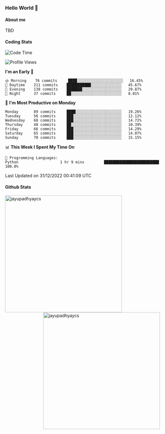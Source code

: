 ### Hello World 👋
#### About me
TBD
#### Coding Stats
<!--START_SECTION:waka-->
![Code Time](http://img.shields.io/badge/Code%20Time-339%20hrs%2046%20mins-blue)

![Profile Views](http://img.shields.io/badge/Profile%20Views-0-blue)

**I'm an Early 🐤** 

```text
🌞 Morning    76 commits     ████░░░░░░░░░░░░░░░░░░░░░   16.45% 
🌆 Daytime    211 commits    ███████████░░░░░░░░░░░░░░   45.67% 
🌃 Evening    138 commits    ███████░░░░░░░░░░░░░░░░░░   29.87% 
🌙 Night      37 commits     ██░░░░░░░░░░░░░░░░░░░░░░░   8.01%

```
📅 **I'm Most Productive on Monday** 

```text
Monday       89 commits     ████░░░░░░░░░░░░░░░░░░░░░   19.26% 
Tuesday      56 commits     ███░░░░░░░░░░░░░░░░░░░░░░   12.12% 
Wednesday    68 commits     ███░░░░░░░░░░░░░░░░░░░░░░   14.72% 
Thursday     48 commits     ██░░░░░░░░░░░░░░░░░░░░░░░   10.39% 
Friday       66 commits     ███░░░░░░░░░░░░░░░░░░░░░░   14.29% 
Saturday     65 commits     ███░░░░░░░░░░░░░░░░░░░░░░   14.07% 
Sunday       70 commits     ███░░░░░░░░░░░░░░░░░░░░░░   15.15%

```


📊 **This Week I Spent My Time On** 

```text
💬 Programming Languages: 
Python                   1 hr 9 mins         █████████████████████████   100.0%

```


 Last Updated on 31/12/2022 00:41:09 UTC
<!--END_SECTION:waka-->
#### Github Stats

<p  ><img align="left" src="https://github-readme-stats.vercel.app/api/top-langs?username=jayupadhyaycs&theme=tokyonight&show_icons=true&locale=en&layout=compact" alt="jayupadhyaycs" width="380px"  /> 
<img align="right" src="https://github-readme-streak-stats.herokuapp.com/?user=jayupadhyaycs&theme=tokyonight&" alt="jayupadhyaycs" width="380px"/>
</p>




<!--
**JayUpadhyayCS/JayUpadhyayCS** is a ✨ _special_ ✨ repository because its `README.md` (this file) appears on your GitHub profile.

Here are some ideas to get you started:

- 🔭 I’m currently working on ...
- 🌱 I’m currently learning ...
- 👯 I’m looking to collaborate on ...
- 🤔 I’m looking for help with ...
- 💬 Ask me about ...
- 📫 How to reach me: ...
- 😄 Pronouns: ...
- ⚡ Fun fact: ...
-->
